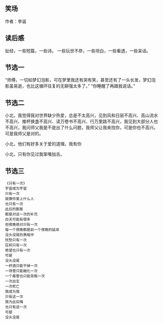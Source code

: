 ## 笑场

作者：李诞

## 读后感
扯经，一些短篇，一些诗。
一些玩世不恭，一些坦白，一些看透，一些呆话。

## 节选一
“师傅，一切如梦幻泡影，可在梦里我还有哭有笑，甚至还有了一头长发，梦幻泡影虽易逝，也比这循环往复的无聊强太多了。”
“你睡醒了再跟我说话。”

## 节选二
小北，我觉得我对世界缺少热爱，总是不太高兴，见到风和日丽不高兴、高山流水不高兴、推杯换盏不高兴、读万卷书不高兴、行万里路不高兴，我见到大部分人也不高兴，我问师父我是不是出了什么问题，我师父让我来找你，可是你也不高兴。可是我师父是对的。

小北，他们有好多关于爱的道理。我有你

小北，只有你见过我笨嘴拙舌。

## 节选三
~~~
《只有一次》
宇宙成为宇宙
只有一次
就像你爱上什么人
也只有一次
此后的膨胀
都是对这一次的补充
白天可能有很多
但夜晚绝对只有一次
每一个夜晚都是前一个夜晚的延续
没头没尾的黑暗中
忧愁只有一次
压抑只有一次
绝望也只有一次
可是
没头没尾
一杯酒只能干掉一次
一场雪只能融化一次
一个毒誓也只能背叛一次
一次出生
一次死亡
我成为我
只有这一次
我为此后悔
也只有这一次
可是
没头没尾
~~~
